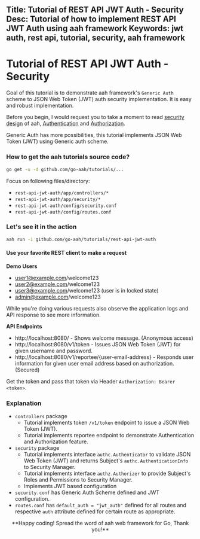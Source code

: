 Title: Tutorial of REST API JWT Auth - Security
Desc: Tutorial of how to implement REST API JWT Auth using aah framework
Keywords: jwt auth, rest api, tutorial, security, aah framework
---
# Tutorial of REST API JWT Auth - Security

Goal of this tutorial is to demonstrate aah framework's `Generic Auth` scheme to JSON Web Token (JWT) auth security implementation. It is easy and robust implementation.

Before you begin, I would request you to take a moment to read [security design](/security-design.html) of aah, [Authentication](/authentication.html) and [Authorization](/authorization.html).

Generic Auth has more possibilities, this tutorial implements JSON Web Token (JWT) using Generic auth scheme.

### How to get the aah tutorials source code?

```bash
go get -u -d github.com/go-aah/tutorials/...
```
Focus on following files/directory:

  * `rest-api-jwt-auth/app/controllers/*`
  * `rest-api-jwt-auth/app/security/*`
  * `rest-api-jwt-auth/config/security.conf`
  * `rest-api-jwt-auth/config/routes.conf`

### Let's see it in the action

```bash
aah run -i github.com/go-aah/tutorials/rest-api-jwt-auth
```

#### Use your favorite REST client to make a request

**Demo Users**

  * user1@example.com/welcome123
  * user2@example.com/welcome123
  * user3@example.com/welcome123 (user is in locked state)
  * admin@example.com/welcome123

While you're doing various requests also observe the application logs and API response to see more information.

**API Endpoints**

  * http://localhost:8080/ - Shows welcome message. (Anonymous access)
  * http://localhost:8080/v1/token - Issues JSON Web Token (JWT) for given username and password.
  * http://localhost:8080/v1/reportee/{user-email-address} - Responds user information for given user email address based on authorization. (Secured)

Get the token and pass that token via Header `Authorization: Bearer <token>`.

### Explanation

  * `controllers` package
      - Tutorial implements token `/v1/token` endpoint to issue a JSON Web Token (JWT).
      - Tutorial implements reportee endpoint to demonstrate Authentication and Authorization feature.
  * `security` package
      - Tutorial implements interface `authc.Authenticator` to validate JSON Web Token (JWT) and returns Subject's `authc.AuthenticationInfo` to Security Manager.
      - Tutorial implements interface `authz.Authorizer` to provide Subject's Roles and Permissions to Security Manager.
      - Implements JWT based configuration
  * `security.conf` has Generic Auth Scheme defined and JWT configuration.
  * `routes.conf` has `default_auth = "jwt_auth"` defined for all routes and respective `auth` attribute defined for certain route as appropriate.

<center>**Happy coding! Spread the word of aah web framework for Go, Thank you!**</center>

